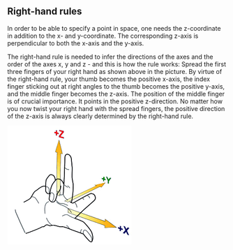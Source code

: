 
## Right-hand rules

In order to be able to specify a point in space, one needs the z-coordinate in addition to the x- and y-coordinate. 
The corresponding z-axis is perpendicular to both the x-axis and the y-axis.

The right-hand rule is needed to infer the directions of the axes and the order of the axes x, y and z - and this is how the rule works:
Spread the first three fingers of your right hand as shown above in the picture. 
By virtue of the right-hand rule, your thumb becomes the positive x-axis, the index finger sticking out at right angles to the thumb becomes the positive y-axis, and the middle finger becomes the z-axis. The position of the middle finger is of crucial importance. It points in the positive z-direction. 
No matter how you now twist your right hand with the spread fingers, the positive direction of the z-axis is always clearly determined by the right-hand rule. 

![Backup Text](img/coordinate.png "cadwork API")

